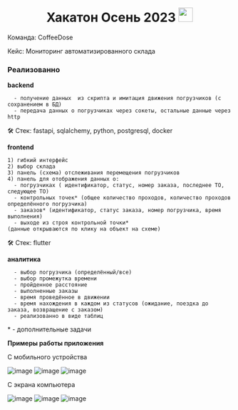 <h1 align="center">Хакатон Осень 2023<a href="https://daniilshat.ru/" target="_blank"></a> 
<img src="https://github.com/blackcater/blackcater/raw/main/images/Hi.gif" height="32"/></h1>
Команда: CoffeeDose

Кейс: Мониторинг автоматизированного склада

<h3 align="left">Реализованно<a href="https://daniilshat.ru/" target="_blank"></a></h3>

<b>backend</b>
```
  - получение данных  из скрипта и имитация движения погрузчиков (с сохранением в БД)
  - передача данных о погрузчиках через сокеты, остальные данные через http
```

:hammer_and_wrench: Стек:  fastapi, sqlalchemy, python, postgresql, docker

<b>frontend</b>
```
1) гибкий интерфейс
2) выбор склада
3) панель (схема) отслеживания перемещения погрузчиков
4) панель для отображения данных о:
  - погрузчиках ( идентификатор, статус, номер заказа, последнее ТО, следующее ТО)
  - контрольных точек* (общее количество проходов, количество проходов определённого погрузчика)
  - заказов* (идентификатор, статус заказа, номер погрузчика, время выполнения)
  - выходе из строя контрольной точки*
(данные открываются по клику на объект на схеме)
```

:hammer_and_wrench: Стек: flutter

<b>аналитика</b>
```
  - выбор погрузчика (определённый/все)
  - выбор промежутка времени
  - пройденное расстояние
  - выполненные заказы
  - время проведённое в движении
  - время нахождения в каждом из статусов (ожидание, поездка до заказа, возвращение с заказом)
  - реализованно в виде таблиц
```

\* - дополнительные задачи


<b>Примеры работы приложения</b>

С мобильного устройства

![image](https://github.com/NastyaZiss/hack_2023/assets/96202686/520b4c53-42ba-4831-8df9-4d44d159ae4a)
![image](https://github.com/NastyaZiss/hack_2023/assets/96202686/60394185-ec26-4e70-b2b0-c397695ce207)
![image](https://github.com/NastyaZiss/hack_2023/assets/96202686/7bdd7808-72ab-430b-a5a8-402a9b76269b)

С экрана компьютера

![image](https://github.com/NastyaZiss/hack_2023/assets/96202686/3ab01afa-5eb2-44a4-90df-523d1e9b06c9)
![image](https://github.com/NastyaZiss/hack_2023/assets/96202686/535e8158-74f7-41f5-b146-6d446fc5b2d6)
![image](https://github.com/NastyaZiss/hack_2023/assets/96202686/a145e193-c435-429f-bb90-6a6e4f452024)




